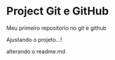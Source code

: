 # Project Git e GitHub
 Meu primeiro repositorio no git e github

 Ajustando o projeto...!
 
 alterando o readme.md
